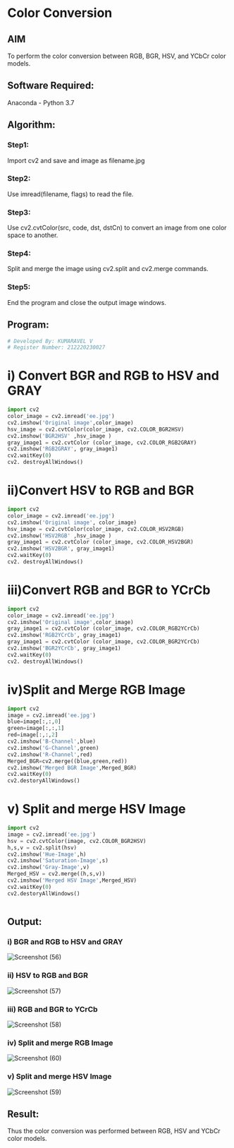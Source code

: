 # Color Conversion
## AIM
To perform the color conversion between RGB, BGR, HSV, and YCbCr color models.

## Software Required:
Anaconda - Python 3.7
## Algorithm:
### Step1:

Import cv2 and save and image as filename.jpg
### Step2:

Use imread(filename, flags) to read the file.

### Step3:

Use cv2.cvtColor(src, code, dst, dstCn) to convert an image from one color space to another.

### Step4:

Split and merge the image using cv2.split and cv2.merge commands.

### Step5:

End the program and close the output image windows.

## Program:
```python
# Developed By: KUMARAVEL V
# Register Number: 212220230027
```
# i) Convert BGR and RGB to HSV and GRAY
```python
import cv2
color_image = cv2.imread('ee.jpg')
cv2.imshow('Original image',color_image)
hsv_image = cv2.cvtColor(color_image, cv2.COLOR_BGR2HSV)
cv2.imshow('BGR2HSV' ,hsv_image )
gray_image1 = cv2.cvtColor (color_image, cv2.COLOR_RGB2GRAY)
cv2.imshow('RGB2GRAY', gray_image1)
cv2.waitKey(0)
cv2. destroyAllWindows()
```


# ii)Convert HSV to RGB and BGR


```python
import cv2
color_image = cv2.imread('ee.jpg')
cv2.imshow('Original image', color_image)
hsv_image = cv2.cvtColor(color_image, cv2.COLOR_HSV2RGB)
cv2.imshow('HSV2RGB' ,hsv_image )
gray_image1 = cv2.cvtColor (color_image, cv2.COLOR_HSV2BGR)
cv2.imshow('HSV2BGR', gray_image1)
cv2.waitKey(0)
cv2. destroyAllWindows()

```
# iii)Convert RGB and BGR to YCrCb

```python
import cv2
color_image = cv2.imread('ee.jpg')
cv2.imshow('Original image',color_image)
gray_image1 = cv2.cvtColor (color_image, cv2.COLOR_RGB2YCrCb)
cv2.imshow('RGB2YCrCb', gray_image1)
gray_image1 = cv2.cvtColor (color_image, cv2.COLOR_BGR2YCrCb)
cv2.imshow('BGR2YCrCb', gray_image1)
cv2.waitKey(0)
cv2. destroyAllWindows()

```
# iv)Split and Merge RGB Image
```python
import cv2
image = cv2.imread('ee.jpg')
blue=image[:,:,0]
green=image[:,:,1]
red=image[:,:,2]
cv2.imshow('B-Channel',blue)
cv2.imshow('G-Channel',green)
cv2.imshow('R-Channel',red)
Merged_BGR=cv2.merge((blue,green,red))
cv2.imshow('Merged BGR Image',Merged_BGR)
cv2.waitKey(0)
cv2.destoryAllWindows()

```
# v) Split and merge HSV Image
```python
import cv2
image = cv2.imread('ee.jpg')
hsv = cv2.cvtColor(image, cv2.COLOR_BGR2HSV)
h,s,v = cv2.split(hsv)
cv2.imshow('Hue-Image',h)
cv2.imshow('Saturation-Image',s)
cv2.imshow('Gray-Image',v)
Merged_HSV = cv2.merge((h,s,v))
cv2.imshow('Merged HSV Image',Merged_HSV)
cv2.waitKey(0)
cv2.destoryAllWindows()



```
## Output:
### i) BGR and RGB to HSV and GRAY
![Screenshot (56)](https://user-images.githubusercontent.com/75235334/162568992-951f21fa-5d48-4750-8f98-e2c02d8db1dc.png)


### ii) HSV to RGB and BGR

![Screenshot (57)](https://user-images.githubusercontent.com/75235334/162569036-70d7dc59-e978-4697-b6df-08fa128cb706.png)
### iii) RGB and BGR to YCrCb

![Screenshot (58)](https://user-images.githubusercontent.com/75235334/162569068-7972af2b-101c-4275-83a9-1c94b475a3d1.png)

### iv) Split and merge RGB Image
![Screenshot (60)](https://user-images.githubusercontent.com/75235334/162569193-a42d8bb7-f4a0-4d0c-bc6c-bd195d4ba3a0.png)


### v) Split and merge HSV Image

![Screenshot (59)](https://user-images.githubusercontent.com/75235334/162569165-30dec521-7f9d-4bf7-a5a6-df1e5abe7564.png)


## Result:
Thus the color conversion was performed between RGB, HSV and YCbCr color models.
